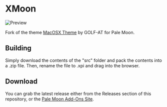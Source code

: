 # XMoon
![Preview](http://i64.tinypic.com/23ucyt3.png)

Fork of the theme [MacOSX Theme](https://addons.mozilla.org/firefox/addon/macosx-theme-firefox-4/) by GOLF-AT for Pale Moon.

## Building
Simply download the contents of the "src" folder  and pack the contents into a .zip file. Then, rename the file to .xpi and drag into the browser.

## Download
You can grab the latest release either from the Releases section of this repository, or the [Pale Moon Add-Ons Site](https://addons.palemoon.org/themes/complete/xmoon/).
